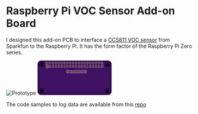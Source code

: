 # Raspberry Pi VOC Sensor Add-on Board

I designed this add-on PCB to interface a [CCS811 VOC sensor](https://www.sparkfun.com/products/14193) from Sparkfun to the Raspberry Pi. It has the form factor of the Raspberry Pi Zero series. 

![Prototype](https://photos.app.goo.gl/7UF3nNgowBBBaOou1)
![PCB Preview](https://github.com/sai-y/voc_raspberry_pi/blob/master/pcb_preview.png)

The code samples to log data are available from this [repo](https://github.com/sai-y/CCS811-VOC-Sensor)
